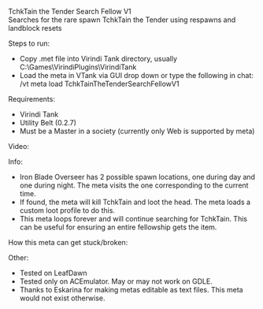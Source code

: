TchkTain the Tender Search Fellow V1  
Searches for the rare spawn TchkTain the Tender using respawns and landblock resets

Steps to run:
- Copy .met file into Virindi Tank directory, usually C:\Games\VirindiPlugins\VirindiTank
- Load the meta in VTank via GUI drop down or type the following in chat: /vt meta load TchkTainTheTenderSearchFellowV1

Requirements:
- Virindi Tank
- Utility Belt (0.2.7)
- Must be a Master in a society (currently only Web is supported by meta)

Video:

Info:
- Iron Blade Overseer has 2 possible spawn locations, one during day and one during night.  The meta visits the one corresponding to the current time.
- If found, the meta will kill TchkTain and loot the head.  The meta loads a custom loot profile to do this.
- This meta loops forever and will continue searching for TchkTain.  This can be useful for ensuring an entire fellowship gets the item.

How this meta can get stuck/broken:

Other:
- Tested on LeafDawn
- Tested only on ACEmulator.  May or may not work on GDLE.
- Thanks to Eskarina for making metas editable as text files.   This meta would not exist otherwise.